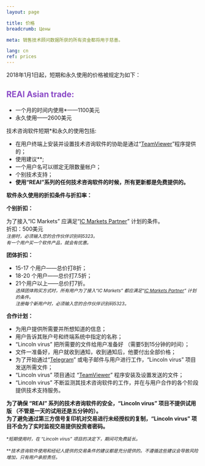 ```yaml
---
layout: page

title: 价格
breadcrumb: Цены

meta: 销售技术顾问数据所获的所有资金都将用于慈善。

lang: cn
ref: prices
---
```


2018年1月1日起，短期和永久使用的价格被规定为如下：

## <span style="color:#8b4ac7">REAl Asian trade:</span>

- 一个月的时间内使用*——1100美元  
- 永久使用——2600美元

技术咨询软件短期*和永久的使用包括:

- 在用户终端上安装并设置技术咨询软件的协助是通过“<a href="https://www.teamviewer.com/" target="_blank">TeamViewer</a>”程序提供的；  
- 使用建议**;  
- 一个用户名可以绑定无限数量帐户；  
- 个别技术支持；  
- **使用“REAl”系列的任何技术咨询软件的时候，所有更新都是免费提供的。**  

**软件永久使用的折扣条件与折扣率：**  

**个别折扣：**  

为了接入“IC Markets” 应满足“<a href="https://lincolnvirus.com/cn/ea/ic_markets" target="_blank">IC Markets Partner</a>” 计划的条件。  
折扣：500美元  
<small>_注册时，必须输入您的合作伙伴识别码5323。_</small>  
<small>_有一个用户买一个软件产品，就会有优惠。_</small>  

**团体折扣：**  

- 15-17 个用户——总价打8折；  
- 18-20 个用户——总价打7.5折；  
- 21个用户以上——总价打7折。  
<small>_选择团体购买方式时，所有用户为了接入“IC Markets” 都应满足“<a href="https://lincolnvirus.com/cn/ea/ic_markets" target="_blank">IC Markets Partner</a>” 计划的条件。_</small>  
<small>_注册每个新用户时，必须输入您的合作伙伴识别码5323。_</small>  

**合作计划：**  

- 为用户提供所需要并所想知道的信息；  
- 用户告诉其账户号和终端系统中指定的名称；  
- “Lincoln virus” 把所需要的文件给用户准备好 （需要5到15分钟的时间）；  
- 文件一准备好，用户就收到通知，收到通知后，他要付出全部价格；  
- 为了开始通过“<a href="https://t.me/chutkoy" target="_blank">Telegram</a>” 或电子邮件与用户进行工作，“Lincoln virus” 项目发送所需文件；  
- “Lincoln virus” 项目通过 “<a href="https://www.teamviewer.com/" target="_blank">TeamViewer</a>” 程序安装及设置发送的文件；  
- “Lincoln virus” 不断监测其技术咨询软件的工作，并在与用户合作的各个阶段提供技术支持服务。  

**为了确保 “REAl” 系列的技术咨询软件的安全，“Lincoln virus” 项目不提供试用版 （不管是一天的试用还是五分钟的）。**  
**为了避免通过第三方信号复印机对交易进行未经授权的复制，“Lincoln virus” 项目不会为了实时监视交易提供投资者密码。**  

<small>\*_短期使用时，在 “Lincoln virus” 项目的决定下，期间可免费延长。_</small>

<small>\*\*_技术咨询软件使用和经纪人提供的交易条件的建议都是充分提供的。不遵循这些建议会导致风险增加，只有用户承担责任。_</small>

